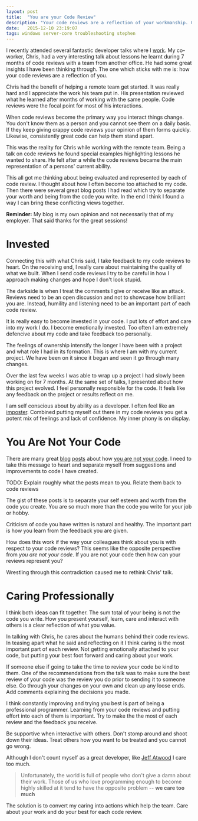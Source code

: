 ```yaml
---
layout: post
title:  "You are your Code Review"
description: "Your code reviews are a reflection of your workmanship. Care about what you do and put your best effort forward."
date:   2015-12-10 23:19:07
tags: windows server-core troubleshooting stephen
---
```


I recently attended several fantastic developer talks where I [work][d2l].
My co-worker, Chris, had a very interesting talk about lessons he learnt during
7 months of code reviews with a team from another office. He had some great
insights I have been thinking through. The one which sticks with me is: how your
code reviews are a reflection of you.

Chris had the benefit of helping a remote team get started. It was really hard
and I appreciate the work his team put in. His presentation reviewed what he
learned after months of working with the same people. Code reviews were the
focal point for most of his interactions.

When code reviews become the primary way you interact things change.
You don't know them as a person and
you cannot see them on a daily basis. If they keep giving crappy code reviews
your opinion of them forms quickly. Likewise, consistently great code can help
them stand apart.

This was the reality for Chris while working with the remote team. Being a talk
on code reviews he found special examples highlighting lessons he wanted to
share. He felt after a while the code reviews became the main representation
of a persons' current ability.

This all got me thinking about being evaluated and represented by each of
code review. I thought about how I often become too attached to my code.
Then there were several great blog posts I had read which try to separate your
worth and being from the code you write. In the end I think I found a way I can
bring these conflicting views together.

<div class="disclaimer">
<strong>Reminder:</strong> My blog is my own opinion and not necessarily that of my employer.
That said thanks for the great sessions!
</div>

Invested
===============================================================================

Connecting this with what Chris said, I take feedback to my code reviews to
heart. On the receiving end, I really care about maintaining the quality of
what we built. When I send code reviews I try to be careful in how I approach
making changes and hope I don't look stupid.

The darkside is when I treat the comments I give or receive like an attack.
Reviews need to be an open discussion and not to showcase how brilliant you are.
Instead, humility and listening need to be an important part of each code review.

It is really easy to become invested in your code. I put lots of
effort and care into my work I do. I become emotionally invested. Too often
I am extremely defencive about my code and take feedback too personally.

The feelings of ownership intensify the longer I have been with a project and
what role I had in its formation. This is where I am with my current project.
We have been on it since it began and seen it go through many changes.

Over the last few weeks I was able to wrap up a project I had slowly been working on for 7
months. At the same set of talks, I presented about how this project evolved.
I feel personally responsible for the code. It feels like any feedback on
the project or results reflect on me.

I am self conscious about by ability as a developer. I often feel like an
[imposter][imposter]. Combined putting myself out there in my code reviews
you get a potent mix of feelings and lack of confidence. My inner phony is
on display.

You Are Not Your Code
===============================================================================

There are many great [blog][scott] [posts][jeff] about how [you are not your code][google]. I
need to take this message to heart and separate myself from suggestions and
improvements to code I have created.

TODO: Explain roughly what the posts mean to you. Relate them back to code reviews

The gist of these posts is to separate your self esteem and worth from the code
you create. You are so much more than the code you write for your job or hobby.

Criticism of code you have written is natural and healthy. The important part
is how you learn from the feedback you are given.

How does this work if the way your colleagues think about you is with respect
to your code reviews? This seems like the opposite perspective from
*you are not your code*. If you are not your code then how can your reviews
represent you?

Wrestling through this contradiction caused me to rethink Chris' talk.

Caring Professionally
===============================================================================

I think both ideas can fit together. The sum total of your being is not
the code you write. How you present yourself, learn, care and interact with
others is a clear reflection of what you value.

In talking with Chris, he cares about the humans behind their code reviews. In
teasing apart what he said and reflecting on it I think caring is the most
important part of each review. Not getting emotionally attached to your code,
but putting your best foot forward and caring about your work.

If someone else if going to take the time to review your code be kind to them.
One of the recommendations from the talk was to make sure the best review of
your code was the review you do prior to sending it to someone else. Go through
your changes on your own and clean up any loose ends. Add comments explaining
the decisions you made.

I think constantly improving and trying you best is part of being a professional
programmer. Learning from your code reviews and putting effort into each of them
is important. Try to make the the most of each review and the feedback you
receive.

Be supportive when interactive with others. Don't stomp around and shoot down
their ideas. Treat others how you want to be treated and you cannot go wrong.

Although I don't count myself as a great developer, like [Jeff Atwood][jeff]
I care too much.

> Unfortunately, the world is full of people who don't give a damn about their
> work. Those of us who love programming enough to become highly skilled at it
> tend to have the opposite problem -- **we care too much**

The solution is to convert my caring into actions which help the team. Care
about your work and do your best for each code review.

[d2l]: http://www.d2l.com/
[imposter]: http://www.hanselman.com/blog/ImAPhonyAreYou.aspx
[scott]: http://www.hanselman.com/blog/YouAreNotYourCode.aspx
[jeff]: http://blog.codinghorror.com/egoless-programming-you-are-not-your-job/
[google]: https://www.google.ca/search?q=you+are+not+your+code
